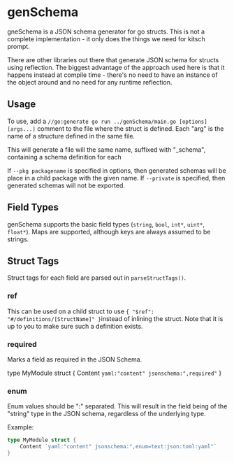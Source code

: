 # genSchema

gneSchema is a JSON schema generator for go structs.  This is not a complete implementation - it only does the things we need for kitsch prompt.

There are other libraries out there that generate JSON schema for structs using reflection.  The biggest advantage of the approach used here is that it happens instead at compile time - there's no need to have an instance of the object around and no need for any runtime reflection.

## Usage

To use, add a `//go:generate go run ../genSchema/main.go [options] [args...]` comment to the file where the struct is defined.  Each "arg" is the name of a structure defined in the same file.

This will generate a file will the same name, suffixed with "_schema", containing a schema definition for each

If `--pkg packagename` is specified in options, then generated schemas will be place in a child package with the given name.  If `--private` is specified, then generated schemas will not be exported.

## Field Types

genSchema supports the basic field types (`string`, `bool`, `int*`, `uint*`, `float*`).  Maps are supported, although keys are always assumed to be strings.

## Struct Tags

Struct tags for each field are parsed out in `parseStructTags()`.

### ref

This can be used on a child struct to use `{ "$ref": "#/definitions/[StructName]" }`instead of inlining the struct.  Note that it is up to you to make sure such a definition exists.

### required

Marks a field as required in the JSON Schema.

type MyModule struct {
    Content `yaml:"content" jsonschema:",required"`
}

### enum

Enum values should be ":" separated.  This will result in the field being of the "string" type in the JSON schema, regardless of the underlying type.

Example:

```go
type MyModule struct {
    Content `yaml:"content" jsonschema:",enum=text:json:toml:yaml"`
}
```
